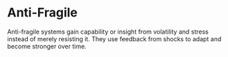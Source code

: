 # Anti-Fragile

Anti-fragile systems gain capability or insight from volatility and stress instead of merely resisting it. They use feedback from shocks to adapt and become stronger over time.
